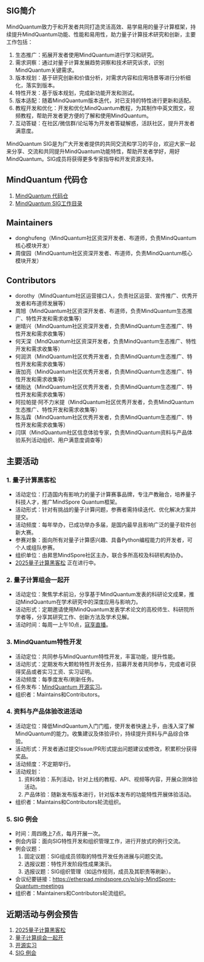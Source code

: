 ## SIG简介

MindQuantum致力于和开发者共同打造灵活高效、易学易用的量子计算框架，持续提升MindQuantum功能、性能和易用性，助力量子计算技术研究和创新，主要工作包括：

1. 生态推广：拓展开发者使用MindQuantum进行学习和研究。
2. 需求洞察：通过对量子计算发展趋势洞察和技术研究诉求，识别MindQuantum关键需求。
3. 版本规划：基于研究创新和价值分析，对需求内容和应用场景等进行分析细化，落实到版本。
4. 特性开发：基于版本规划，完成新功能开发和测试。
5. 版本适配：随着MindQuantum版本迭代，对已支持的特性进行更新和适配。
6. 教程开发和优化：开发和优化MindQuantum教程，为其制作中英文图文，视频教程，帮助开发者更方便的了解和使用MindQuantum。
7. 互动答疑：在社区/微信群/论坛等为开发者答疑解惑，活跃社区，提升开发者满意度。

MindQuantum SIG是为广大开发者提供的共同交流和学习的平台，欢迎大家一起来分享、交流和共同提升MindQuantum功能特性，帮助开发者学好，用好MindQuantum。SIG成员将获得更多专家指导和开发资源支持。

## MindQuantum 代码仓

1. [MindQuantum 代码仓](https://gitee.com/mindspore/mindquantum)
2. [MindQuantum SIG工作目录](https://gitee.com/mindspore/community/tree/master/sigs/mindquantum)

## Maintainers

* donghufeng（MindQuantum社区资深开发者、布道师，负责MindQuantum核心模块开发）
* 周俊园（MindQuantum社区资深开发者、布道师，负责MindQuantum核心模块开发）

## Contributors

* dorothy（MindQuantum社区运营接口人，负责社区运营、宣传推广、优秀开发者和布道师发展等）
* 周旭（MindQuantum社区资深开发者、布道师，负责MindQuantum生态推广、特性开发和需求收集等）
* 谢晴兴（MindQuantum社区资深开发者，负责MindQuantum生态推广、特性开发和需求收集等）
* 何天深（MndQuantum社区资深开发者，负责MindQuantum生态推广、特性开发和需求收集等）
* 何润洪（MindQuantum社区优秀开发者，负责MindQuantum生态推广、特性开发和需求收集等）
* 唐加亮（MindQuantum社区优秀开发者，负责MindQuantum生态推广、特性开发和需求收集等）
* 储贻达（MindQuantum社区优秀开发者，负责MindQuantum生态推广、特性开发和需求收集等）
* 阿拉帕提·阿不力米提（MindQuantum社区优秀开发者，负责MindQuantum生态推广、特性开发和需求收集等）
* 陈泓霖（MindQuantum社区优秀开发者，负责MindQuantum生态推广、特性开发和需求收集等）
* 闫琪（MindQuantum社区信息体验专家，负责MindQuantum资料与产品体验系列活动组织、用户满意度调查等）

## 主要活动

### 1. 量子计算黑客松

* 活动定位：打造国内有影响力的量子计算赛事品牌，专注产教融合，培养量子科技人才，推广MindSpore Quantum框架。
* 活动形式：针对有挑战的量子计算问题，参赛者需持续迭代、优化解决方案并提交。
* 活动频度：每年举办，已成功举办多届，是国内最早且影响广泛的量子软件创新大赛。
* 参赛对象：面向所有对量子计算感兴趣、具备Python编程能力的开发者，可个人或组队参赛。
* 组织单位：由昇思MindSpore社区主办，联合多所高校及科研机构协办。
* [2025量子计算黑客松](https://developer.huaweicloud.com/competition/information/1300000041/introduction) 正在进行中。

### 2. 量子计算组会一起开

* 活动定位：聚焦学术前沿，分享基于MindQuantum发表的科研论文成果，推动MindQuantum在学术研究中的深度应用与影响力。
* 活动形式：定期邀请使用MindQuantum发表学术论文的高校师生、科研院所学者等，分享其研究工作、创新方法及学术见解。
* 活动时间：每周一上午10点，[寇享直播](https://www.koushare.com/space/333626)。

### 3. MindQuantum特性开发

* 活动定位：共同参与MindQuantum特性开发，丰富功能，提升性能。
* 活动形式：定期发布大颗粒特性开发任务，招募开发者共同参与，完成者可获得奖品或者实习工资、实习证明。
* 活动频度：每季度发布/刷新任务。
* 任务发布：[MindQuantum 开源实习](https://gitee.com/mindspore/community/issues/I55XLC?from=project-issue)。
* 组织者：Maintains和Contributors。

### 4. 资料与产品体验改进活动

* 活动定位：降低MindQuantum入门门槛，使开发者快速上手，由浅入深了解MindQuantum的能力。收集建议及体验评价，持续提升资料与产品综合体验。
* 活动形式：开发者通过提交Issue/PR形式提出问题建议或修改，积累积分获得奖品。
* 活动频度：不定期举行。
* 活动规划：
  1. 资料体验：系列活动，针对上线的教程、API、视频等内容，开展众测体验活动。
  2. 产品体验：随新发布版本进行，针对版本发布的功能特性开展体验活动。
* 组织者：Maintains和Contributors轮流组织。

### 5. SIG 例会

* 时间：周四晚上7点，每月开展一次。
* 例会内容：面向SIG特性开发和组织管理工作，进行开放式的例行交流。
* 例会议题：
  1. 固定议题：SIG组成员领取的特性开发任务进展与问题交流。
  2. 选报议题：特性开发阶段性成果演示。
  3. 选报议题：SIG组织管理（如运作规则，成员及其职责等刷新）。
* 会议纪要链接：https://etherpad.mindspore.cn/p/sig-MindSpore-Quantum-meetings
* 组织者：Maintainers和Contributors轮流组织。

## 近期活动与例会预告

1. [2025量子计算黑客松](https://developer.huaweicloud.com/competition/information/1300000041/introduction)
2. [量子计算组会一起开](https://www.koushare.com/space/333626)
3. [开源实习](https://gitee.com/mindspore/community/issues/I55XLC?from=project-issue)
4. [SIG 例会](https://etherpad.mindspore.cn/p/sig-MindSpore-Quantum-meetings)